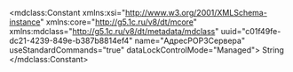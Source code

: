 <?xml version="1.0" encoding="UTF-8"?>
<mdclass:Constant xmlns:xsi="http://www.w3.org/2001/XMLSchema-instance" xmlns:core="http://g5.1c.ru/v8/dt/mcore" xmlns:mdclass="http://g5.1c.ru/v8/dt/metadata/mdclass" uuid="c01f49fe-dc21-4239-849e-b387b8814ef4" name="АдресPOP3Сервера" useStandardCommands="true" dataLockControlMode="Managed">
  <synonym key="ru" value="Адрес POP3 сервера"/>
  <producedTypes>
    <managerType typeId="dc457a9d-7947-4573-951e-72e4a453c846" valueTypeId="aa4ca1e8-6d69-42a3-baa1-7e1b7b5676d6"/>
    <valueManagerType typeId="2f156dce-9f50-4f82-807f-0166fe1ba37f" valueTypeId="f5d9e7a5-609e-47ac-82da-97222e0dcb7d"/>
  </producedTypes>
  <type>
    <types>String</types>
    <stringQualifiers/>
  </type>
  <minValue xsi:type="core:NullValue"/>
  <maxValue xsi:type="core:NullValue"/>
</mdclass:Constant>
